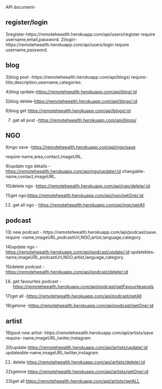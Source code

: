 API document-
<h2>register/login</h2>
1)register-https://remoteheealth.herokuapp.com/api/users/register
require username,email,password.
2)login-https://remoteheealth.herokuapp.com/api/users/login
require username,password.


<h2>blog</h2>
3)blog post -https://remoteheealth.herokuapp.com/api/blogs/
require-title,description,username,categories.

4)blog update-https://remoteheealth.herokuapp.com/api/blog/:id

5)blog delete-https://remoteheealth.herokuapp.com/api/blogs/:id

6)blog get https://remoteheealth.herokuapp.com/api/blogs/:id

7) get all post -https://remoteheealth.herokuapp.com/api/blogs/

<h2>NGO</h2>

8)ngo save -https://remoteheealth.herokuapp.com/api/ngo/save

require-name,area,contact,imageURL.

9)update ngo details - https://remoteheealth.herokuapp.com/api/ngo/update/:id
changable-name,contact,imageURL.

10)delete ngo -https://remoteheealth.herokuapp.com/api/ngo/delete/:id.

11)get ngo:https://remoteheealth.herokuapp.com/api/ngo/getOne/:id.

12) get all ngo - https://remoteheealth.herokuapp.com/api/ngo/getAll 




<h2>podcast</h2>
13) new podcast - https://remoteheealth.herokuapp.com/api/podcast/save.
require -name,imageURL,podcastUrl,NGO,artist,language,category.

14)update ngo -https://remoteheealth.herokuapp.com/api/podcast/update/:id
updatebles-name,imageURL,podcastUrl,NGO,artist,language,category.

15)delete podcast -https://remoteheealth.herokuapp.com/api/podcast/delete/:id

16) get favourites podcast -https://remoteheealth.herokuapp.com/api/podcast/getFavouritespods

17)get all -https://remoteheealth.herokuapp.com/api/podcast/getAll

18)getone -https://remoteheealth.herokuapp.com/api/podcast/getOne/:id

<h2>artist</h2>
19)post new artist- https://remoteheealth.herokuapp.com/api/artists/save
require- name,imageURL,twiiter,instagram

20)update https://remoteheealth.herokuapp.com/api/artists/update/:id
updateable-name,imageURL,twitter,instagram

21) delete https://remoteheealth.herokuapp.com/api/artists/delete/:id

22)getone https://remoteheealth.herokuapp.com/api/artists/getOne/:id

23)get all https://remoteheealth.herokuapp.com/api/artists/getALL

